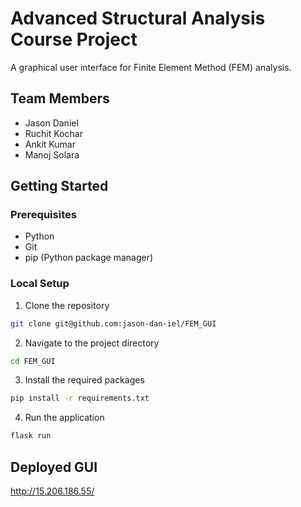 # Advanced Structural Analysis Course Project

A graphical user interface for Finite Element Method (FEM) analysis.

## Team Members
- Jason Daniel 
- Ruchit Kochar
- Ankit Kumar
- Manoj Solara

## Getting Started

### Prerequisites
- Python
- Git
- pip (Python package manager)

### Local Setup
1. Clone the repository
```sh
git clone git@github.com:jason-dan-iel/FEM_GUI
```
2. Navigate to the project directory
```sh
cd FEM_GUI
```
3. Install the required packages
```sh
pip install -r requirements.txt
```
4. Run the application
```sh
flask run
```

## Deployed GUI
http://15.206.186.55/